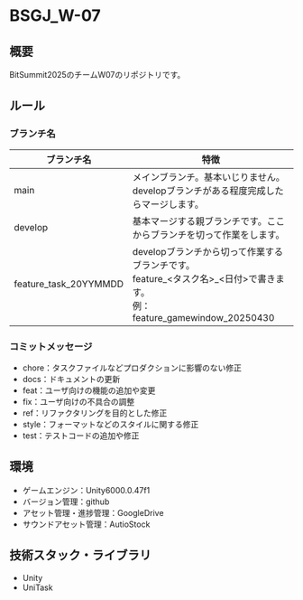 # BSGJ_W-07
## 概要
BitSummit2025のチームW07のリポジトリです。

## ルール
### ブランチ名
| ブランチ名 | 特徴 |
| --- | --- |
| main | メインブランチ。基本いじりません。<br> developブランチがある程度完成したらマージします。 |
| develop | 基本マージする親ブランチです。ここからブランチを切って作業をします。 |
| feature_task_20YYMMDD | developブランチから切って作業するブランチです。<br> feature_<タスク名>_<日付>で書きます。<br>例：feature_gamewindow_20250430 |

### コミットメッセージ
- chore：タスクファイルなどプロダクションに影響のない修正
- docs：ドキュメントの更新
- feat：ユーザ向けの機能の追加や変更
- fix：ユーザ向けの不具合の調整
- ref：リファクタリングを目的とした修正
- style：フォーマットなどのスタイルに関する修正
- test：テストコードの追加や修正

## 環境
- ゲームエンジン：Unity6000.0.47f1
- バージョン管理：github
- アセット管理・進捗管理：GoogleDrive
- サウンドアセット管理：AutioStock

## 技術スタック・ライブラリ
- Unity
- UniTask
